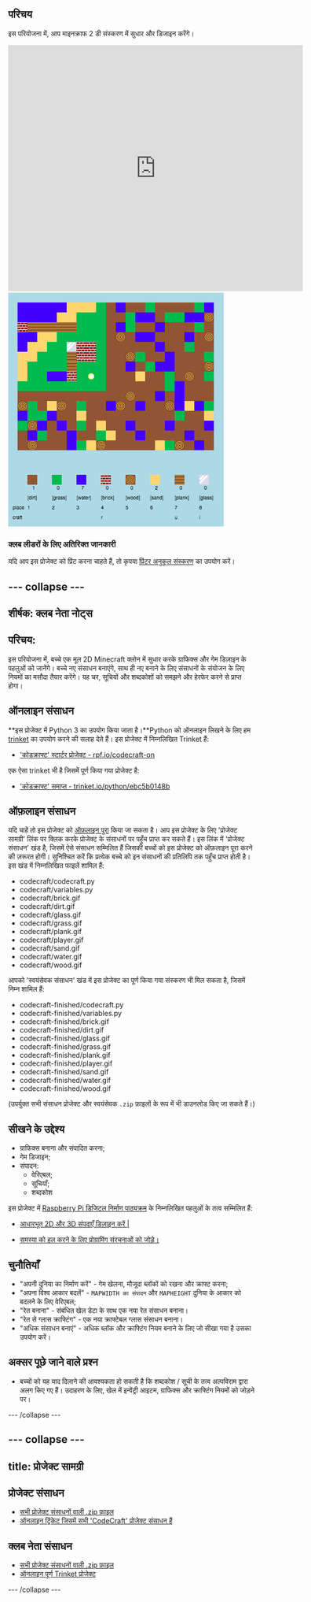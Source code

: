 ## परिचय

इस परियोजना में, आप माइनक्राफ 2 डी संस्करण में सुधार और डिजाइन करेंगे।

<div class="trinket">
  <iframe src="https://trinket.io/embed/python/ebc5b0148b?outputOnly=true&start=result" width="600" height="500" frameborder="0" marginwidth="0" marginheight="0" allowfullscreen>
  </iframe>
  <img src="images/craft-finished.png">
</div>

### क्लब लीडरों के लिए अतिरिक्त जानकारी

यदि आप इस प्रोजेक्ट को प्रिंट करना चाहते हैं, तो कृपया [प्रिंटर अनुकूल संस्करण](https://projects.raspberrypi.org/en/projects/codecraft/print) का उपयोग करें।

## \--- collapse \---

## शीर्षक: क्लब नेता नोट्स

## परिचय:

इस परियोजना में, बच्चे एक मूल 2D Minecraft क्लोन में सुधार करके ग्राफिक्स और गेम डिज़ाइन के पहलुओं को जानेंगे। बच्चे नए संसाधन बनाएंगे, साथ ही नए बनाने के लिए संसाधनों के संयोजन के लिए नियमों का मसौदा तैयार करेंगे। यह चर, सूचियों और शब्दकोशों को समझने और हेरफेर करने से प्राप्त होगा।

## ऑनलाइन संसाधन

**इस प्रोजेक्ट में Python 3 का उपयोग किया जाता है।**Python को ऑनलाइन लिखने के लिए हम [trinket](https://trinket.io/) का उपयोग करने की सलाह देते हैं। इस प्रोजेक्ट में निम्नलिखित Trinket हैं:

+ ['कोडक्राफ्ट' स्टार्टर प्रोजेक्ट - rpf.io/codecraft-on](http://rpf.io/codecraft-on)

एक ऐसा trinket भी है जिसमें पूर्ण किया गया प्रोजेक्ट है:

+ ['कोडक्राफ्ट' समाप्त - trinket.io/python/ebc5b0148b](https://trinket.io/python/ebc5b0148b)

## ऑफ़लाइन संसाधन

यदि चाहें तो इस प्रोजेक्ट को [ऑफ़लाइन पूरा](https://www.codeclubprojects.org/en-GB/resources/python-working-offline/) किया जा सकता है। आप इस प्रोजेक्ट के लिए 'प्रोजेक्ट सामग्री' लिंक पर क्लिक करके प्रोजेक्ट के संसाधनों पर पहुँच प्राप्त कर सकते हैं। इस लिंक में 'प्रोजेक्ट संसाधन' खंड है, जिसमें ऐसे संसाधन सम्मिलित हैं जिसकी बच्चों को इस प्रोजेक्ट को ऑफ़लाइन पूरा करने की ज़रूरत होगी। सुनिश्चित करें कि प्रत्येक बच्चे को इन संसाधनों की प्रतिलिपि तक पहुँच प्राप्त होती है। इस खंड में निम्नलिखित फाइलें शामिल हैं:

+ codecraft/codecraft.py
+ codecraft/variables.py
+ codecraft/brick.gif
+ codecraft/dirt.gif
+ codecraft/glass.gif
+ codecraft/grass.gif
+ codecraft/plank.gif
+ codecraft/player.gif
+ codecraft/sand.gif
+ codecraft/water.gif
+ codecraft/wood.gif

आपको 'स्वयंसेवक संसाधन' खंड में इस प्रोजेक्ट का पूर्ण किया गया संस्करण भी मिल सकता है, जिसमें निम्न शामिल हैं:

+ codecraft-finished/codecraft.py
+ codecraft-finished/variables.py
+ codecraft-finished/brick.gif
+ codecraft-finished/dirt.gif
+ codecraft-finished/glass.gif
+ codecraft-finished/grass.gif
+ codecraft-finished/plank.gif
+ codecraft-finished/player.gif
+ codecraft-finished/sand.gif
+ codecraft-finished/water.gif
+ codecraft-finished/wood.gif

(उपर्युक्त सभी संसाधन प्रोजेक्ट और स्वयंसेवक `.zip` फ़ाइलों के रूप में भी डाउनलोड किए जा सकते हैं।)

## सीखने के उद्देश्य

+ ग्राफिक्स बनाना और संपादित करना;
+ गेम डिजाइन;
+ संपादन: 
    + वेरिएबल;
    + सूचियाँ;
    + शब्दकोश

इस प्रोजेक्ट में [Raspberry Pi डिजिटल निर्माण पाठ्यक्रम](http://rpf.io/curriculum) के निम्नलिखित पहलुओं के तत्व सम्मिलित हैं:

+ [आधारभूत 2D और 3D संपदाएँ डिज़ाइन करें |](https://www.raspberrypi.org/curriculum/design/creator)

+ [समस्या को हल करने के लिए प्रोग्रामिंग संरचनाओं को जोड़े।](https://www.raspberrypi.org/curriculum/programming/builder)

## चुनौतियाँ

+ "अपनी दुनिया का निर्माण करें" - गेम खेलना, मौजूदा ब्लॉकों को रखना और क्राफ्ट करना;
+ "अपना विश्व आकार बदलें" - ` MAPWIDTH का संपादन ` और ` MAPHEIGHT ` दुनिया के आकार को बदलने के लिए वेरिएबल;
+ "रेत बनाना" - संबंधित खेल डेटा के साथ एक नया रेत संसाधन बनाना।
+ "रेत से ग्लास क्राफ्टिंग" - एक नया क्राफ्टेबल ग्लास संसाधन बनाना।
+ "अधिक संसाधन बनाएं" - अधिक ब्लॉक और क्राफ्टिंग नियम बनाने के लिए जो सीखा गया है उसका उपयोग करें।

## अक्सर पूछे जाने वाले प्रश्न

+ बच्चों को यह याद दिलाने की आवश्यकता हो सकती है कि शब्दकोश / सूची के तत्व अल्पविराम द्वारा अलग किए गए हैं। उदाहरण के लिए, खेल में इन्वेंट्री आइटम, ग्राफिक्स और क्राफ्टिंग नियमों को जोड़ने पर।

\--- /collapse \---

## \--- collapse \---

## title: प्रोजेक्ट सामग्री

## प्रोजेक्ट संसाधन

+ [सभी प्रोजेक्ट संसाधनों वाली .zip फ़ाइल](resources/codecraft-resources.zip)
+ [ऑनलाइन ट्रिंकेट जिसमें सभी 'CodeCraft' प्रोजेक्ट संसाधन हैं](http://rpf.io/codecraft-on)

## क्लब नेता संसाधन

+ [सभी प्रोजेक्ट संसाधनों वाली .zip फ़ाइल](solutions/codecraft-solution.zip)
+ [ऑनलाइन पूर्ण Trinket प्रोजेक्ट](https://trinket.io/python/ebc5b0148b)

\--- /collapse \---